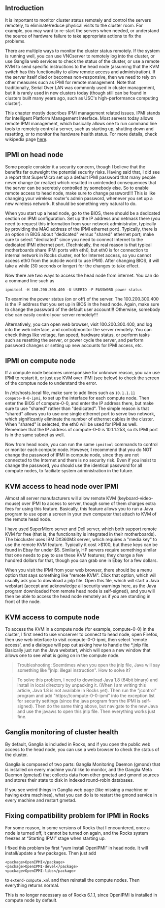 ## Introduction

It is important to monitor cluster status remotely and control the servers remotely, to eliminate/reduce physical visits to the cluster room. For example, you may want to re-start the servers when needed, or understand the source of hardware failure to take appropriate actions to fix the problems.

There are multiple ways to monitor the cluster status remotely. If the system is running well, you can use VNCserver to remotely log into the cluster, or use Ganglia web services to check the status of the cluster, or use a remote KVM to send specific instructions to the head node (assuming that the KVM switch has this functionality to allow remote access and administration). If the server itself died or becomes non-responsive, then we need to rely on other measures such as IPMI for remote management. Note that traditionally, Serial Over LAN was commonly used in cluster management, but it is rarely used in new clusters today (though still can be found in clusters built many years ago, such as USC's high-performance computing cluster).

This chapter mostly describes IPMI management related issues. IPMI stands for Intelligent Platform Management Interface. Most servers today allows remote IPMI management, which basically allows one to run command line tools to remotely control a server, such as starting up, shutting down and resetting, or to monitor the hardware health status. For more details, check wikipedia page [here](https://en.wikipedia.org/wiki/Intelligent_Platform_Management_Interface).

## IPMI on head node

Some people consider it a security concern, though I believe that the benefits far outweight the potential security risks. Having said that, I did see a report that SuperMicro set up a default IPMI password that many people never change (or realize) which resulted in unintended consequences that the server can be secretely controlled by somebody else. So to enable remote access to head node, make sure to change password!!! This is like changing your wireless router's admin password, whenever you set up a new wireless network. It should be something very natural to do.

When you start up a head node, go to the BIOS, there should be a dedicated section on IPMI configuration. Set up the IP address and netmask there (you need to request this information from your network administrator, typically by providing the MAC address of the IPMI ethernet port). Typically, there is an option in BIOS about "dedicated" versus "shared" ethernet port; make sure to select "dedicated" since you need to connect Internet to the dedicated IPMI ethernet port. (Technically, the real reason is that typical motherboards share IPMI ports with eth0, but eth0 is for connection to internal network in Rocks cluster, not for Internet access, so you cannot access eth0 from the outside world to use IPMI). After changing BIOS, it will take a while (30 seconds or longer) for the changes to take effect.

Now there are two ways to access the head node from internet. You can do a command line such as

```
ipmitool -H 100.200.300.400 -U USERID -P PASSW0RD power status

```

To examine the power status (on or off) of the server. The 100.200.300.400 is the IP address that you set up in BIOS in the head node. Again, make sure to change the password of the default user account!!! Otherwise, somebody else can easily control your server remotely!!!

Alternatively, you can open web browser, visit 100.200.300.400, and log into the web interface, and control/monitor the server remotely. You can check things like voltage, fan speed, hardware status, or perform tasks such as resetting the server, or power cycle the server, and perform password changes or setting up new accounts for IPMI access, etc.

## IPMI on compute node

If a compute node becomes unresponsive for unknown reason, you can use IPMI to restart it, or just use KVM over IPMI (see below) to check the screen of the comptue node to understand the error.

In /etc/hosts.local file, make sure to add lines such as `10.1.1.11       compute-0-0-ipmi`, to set up the interface for each compute node. Then enter the BIOS of compute-0-0, and enter the IP address there, but make sure to use "shared" rather than "dedicated". The simple reason is that "shared" allows you to use one single ethernet port to serve two network, which significantly eliminate the number of ethernet cables in the cluster. When "shared" is selected, the eth0 will be used for IPMI as well. Remember that the IP address of compute-0-0 is 10.1.1.253, so its IPMI port is in the same subnet as well.

Now from head node, you can run the same `ipmitool` commands to control or monitor each compute node. However, I recommend that you do NOT change the password of IPMI in compute node, since they are not connected to the Internet and there is no security risk. Even if you insist to change the password, you should use the identical password for all compute nodes, to faciliate system administration in the future.

## KVM access to head node over IPMI

Almost all server manufacturers will allow remote KVM (keyboard-video-mouse) over IPMI to access to server, though some of them charges extra fees for using this feature. Basically, this feature allows you to run a Java program to use open a screen in your own computer that attach to KVM of the remote head node.

I have used SuperMicro server and Dell server, which both support remote KVM for free (that is, the functionality is integrated in their motherboards). The biocluster uses IBM DX360M3 server, which requires a "media key" to use the remote KVM feature. Typically it cost >$100, but these keys can be found in Ebay for under $5. Similarly, HP servers require something similar that one needs to pay to use these KVM features; they charge a few hundred dollars for that, though you can grab one in Ebay for a few dollars.

When you visit the IPMI from your web browser, there should be a menu option that says something like "remote KVM". Click that option, which will usually ask you to download a jnlp file. Open this file, which will start a Java webstart (accept and acknowledge all security warnings here, as the Java program downloaded from remote head node is self-signed), and you will then be able to access the head node remotely as if you are standing in front of the node.

## KVM access to compute node

To access the KVM in a compute node (for example, compute-0-0) in the cluster, I first need to use vncserver to connect to head node, open Firefox, then use web interface to visit compute-0-0-ipmi, then select 'remote access', and a dialogue will pop out asking how to handle the *.jnlp file. Basically just run the Java webstart, which will open a new window that allows one to see what is going on in the compute node.

> Troubleshooting: Soemtimes when you open the jnlp file, Java will say something like "jnlp: illegal instruction". How to solve it?

> To solve this problem, I need to download Java 1.8 (64bit binary) and install in local directory by unpacking it. (When I am writing this article, Java 1.8 is not available in Rocks yet). Then run the "jcontrol" program and add "https://compute-0-0-ipmi" into the exception list for security settings (since the java program from the IPMI is self-signed). Then do the same thing above, but navigate to the new Java and use the javaws to open this jnlp file. Then everything works just fine.

## Ganglia monitoring of cluster health

By default, Ganglia is included in Rocks, and if you open the public web access to the head node, you can use a web browser to check the status of the cluster.

Ganglia is composed of two parts: Ganglia Monitoring Daemon (gmond) that is installed on every machine you’d like to monitor, and the Ganglia Meta Daemon (gmetad) that collects data from other gmetad and gmond sources and stores their state to disk in indexed round-robin databases.

If you see weird things in Ganglia web page (like missing a machine or having extra machines), what you can do is to restart the gmond service in every machine and restart gmetad.

## Fixing compatibility problem for IPMI in Rocks

For some reason, in some versions of Rocks that I encountered, once a node is turned off, it cannot be turned on again, and the Rocks system freezes at “Starting IPMI” stage when starting up.

I fixed this problem by first “yum install OpenIPMI” in head node. It will install/update a few packages. Then just add

```
<package>OpenIPMI</package>
<package>OpenIPMI-devel</package>
<package>OpenIPMI-libs</package>
```

to `extend-compute.xml` and then reinstall the compute nodes. Then everything returns normal.

This is no longer necessary as of Rocks 6.1.1, since OpenIPMI is installed in compute node by default.

